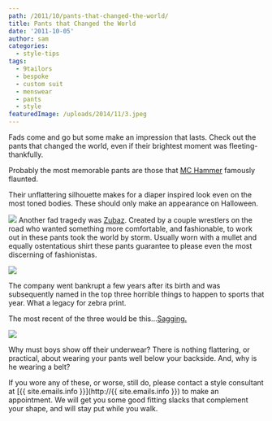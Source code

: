 ```yaml
---
path: /2011/10/pants-that-changed-the-world/
title: Pants that Changed the World
date: '2011-10-05'
author: sam
categories:
  - style-tips
tags:
  - 9tailors
  - bespoke
  - custom suit
  - menswear
  - pants
  - style
featuredImage: /uploads/2014/11/3.jpeg
---
```

Fads come and go but some make an impression that lasts. Check out the pants that changed the world, even if their brightest moment was fleeting-thankfully.

Probably the most memorable pants are those that [MC Hammer](http://en.wikipedia.org/wiki/MC_Hammer) famously flaunted.

Their unflattering silhouette makes for a diaper inspired look even on the most toned bodies. These should only make an appearance on Halloween.

[![](http://4.bp.blogspot.com/-H-BgNzsIZAc/ToxyrLuJGzI/AAAAAAAAAz8/GE1qjiMOvC8/s400/mc-hammer-comeback.jpg)](http://4.bp.blogspot.com/-H-BgNzsIZAc/ToxyrLuJGzI/AAAAAAAAAz8/GE1qjiMOvC8/s1600/mc-hammer-comeback.jpg)
Another fad tragedy was [Zubaz](http://www.zubaz.com/). Created by a couple wrestlers on the road who wanted something more comfortable, and fashionable, to work out in these pants took the world by storm. Usually worn with a mullet and equally ostentatious shirt these pants guarantee to please even the most discerning of fashionistas.

[![](http://1.bp.blogspot.com/-2h9rzKTGNWE/Tox1WbQJUhI/AAAAAAAAA0E/Xf3ddSgYH_c/s400/zubaz3.jpg)](http://1.bp.blogspot.com/-2h9rzKTGNWE/Tox1WbQJUhI/AAAAAAAAA0E/Xf3ddSgYH_c/s1600/zubaz3.jpg)

The company went bankrupt a few years after its birth and was subsequently named in the top three horrible things to happen to sports that year. What a legacy for zebra print.

The most recent of the three would be this...[Sagging.](http://en.wikipedia.org/wiki/Sagging_(fashion))

[![](http://1.bp.blogspot.com/-Vqhs9h1IoNs/Tox6NOVqyxI/AAAAAAAAA0M/Ad8y2RcYel8/s400/sagging_pants_xlarge.jpeg)](http://1.bp.blogspot.com/-Vqhs9h1IoNs/Tox6NOVqyxI/AAAAAAAAA0M/Ad8y2RcYel8/s1600/sagging_pants_xlarge.jpeg)

Why must boys show off their underwear? There is nothing flattering, or practical, about wearing your pants well below your backside. And, why is he wearing a belt?

If you wore any of these, or worse, still do, please contact a style consultant at [{{ site.emails.info }}](http://{{ site.emails.info }}) to make an appointment. We will get you some good fitting slacks that complement your shape, and will stay put while you walk.